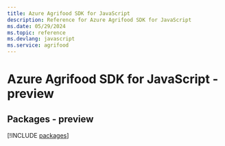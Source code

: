 ```yaml
---
title: Azure Agrifood SDK for JavaScript
description: Reference for Azure Agrifood SDK for JavaScript
ms.date: 05/29/2024
ms.topic: reference
ms.devlang: javascript
ms.service: agrifood
---
```

# Azure Agrifood SDK for JavaScript - preview
## Packages - preview
[!INCLUDE [packages](agrifood-index.md)]